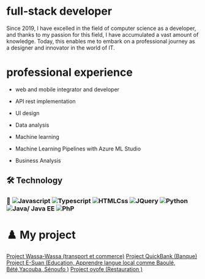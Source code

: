 
# full-stack developer

Since 2019, I have excelled in the field of computer science as a developer, and thanks to my passion for this field, I have accumulated a vast amount of knowledge. Today, this enables me to embark on a professional journey as a designer and innovator in the world of IT.

#  professional experience 

- web and mobile integrator and developer

- API rest implementation
- UI design
- Data analysis
- Machine learning
-  Machine Learning Pipelines with Azure ML Studio
- Business Analysis

## 🛠 Technology

### 🚀 ![Javascript](https://img.shields.io/badge/javascript-14354C?style=for-the-badge&logo=javascript&logoColor=yellow) ![Typescript](https://img.shields.io/badge/typescript-14354C?style=for-the-badge&logo=typescript&logoColor=blue) ![HTMLCss](https://img.shields.io/badge/Htmlcss-14354C?style=for-the-badge&logo=css&logoColor=yellow) ![JQuery](https://img.shields.io/badge/jquery-14354C?style=for-the-badge&logo=jquery&logoColor=blue) ![Python](https://img.shields.io/badge/Python-14354C?style=for-the-badge&logo=python&logoColor=yellow) ![Java/ Java EE](https://img.shields.io/badge/java-%23323330.svg?style=for-the-badge&logo=java&logoColor=blue) ![PhP](https://img.shields.io/badge/Php-%23323330.svg?style=for-the-badge&logo=php&logoColor=blue)
# ♟️  My project 
 [Project Wassa-Wassa (transport et commerce)](https://konanycode1.github.io/Wassa-wassa/) [Project QuickBank (Banque)](https://othniel-francky.github.io/QUIKBANK/) [Project E-Suan (Education, Apprendre langue local comme Baoulé, Bété,Yacouba, Sénoufo )](https://konanycode1.github.io/E_suan/) [Project oyofe (Restauration )](https://oyofe.onrender.com/)
